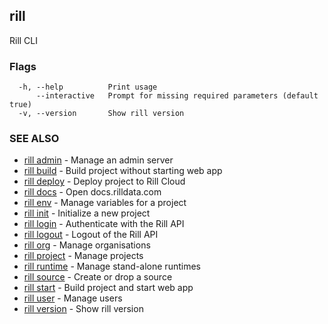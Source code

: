 ## rill

Rill CLI

### Flags

```
  -h, --help          Print usage
      --interactive   Prompt for missing required parameters (default true)
  -v, --version       Show rill version
```

### SEE ALSO

* [rill admin](admin/admin.md)	 - Manage an admin server
* [rill build](build.md)	 - Build project without starting web app
* [rill deploy](deploy.md)	 - Deploy project to Rill Cloud
* [rill docs](docs/docs.md)	 - Open docs.rilldata.com
* [rill env](env/env.md)	 - Manage variables for a project
* [rill init](init.md)	 - Initialize a new project
* [rill login](login.md)	 - Authenticate with the Rill API
* [rill logout](logout.md)	 - Logout of the Rill API
* [rill org](org/org.md)	 - Manage organisations
* [rill project](project/project.md)	 - Manage projects
* [rill runtime](runtime/runtime.md)	 - Manage stand-alone runtimes
* [rill source](source/source.md)	 - Create or drop a source
* [rill start](start.md)	 - Build project and start web app
* [rill user](user/user.md)	 - Manage users
* [rill version](version.md)	 - Show rill version

